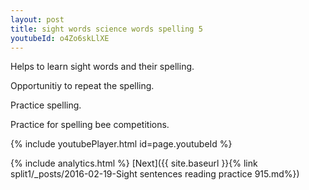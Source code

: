 ```yaml
---
layout: post
title: sight words science words spelling 5
youtubeId: o4Zo6skLlXE
---
```

 
 
Helps to learn sight words and their spelling.

Opportunitiy to repeat the spelling. 

Practice spelling. 
 
Practice for spelling bee competitions. 
 
{% include youtubePlayer.html id=page.youtubeId %}
 
 
{% include analytics.html %} 
[Next]({{ site.baseurl }}{% link  split1/_posts/2016-02-19-Sight sentences reading practice 915.md%})
 
